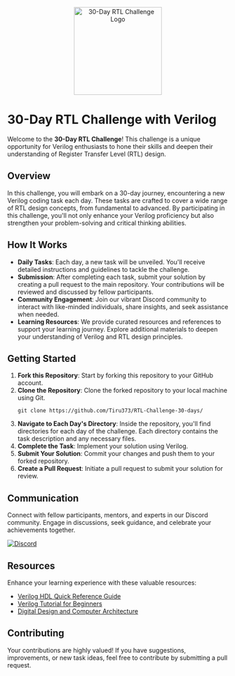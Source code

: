 

<p align="center">
  <img src="https://yourlogo.png" alt="30-Day RTL Challenge Logo" width="200" />
</p>

# 30-Day RTL Challenge with Verilog

Welcome to the **30-Day RTL Challenge**! This challenge is a unique opportunity for Verilog enthusiasts to hone their skills and deepen their understanding of Register Transfer Level (RTL) design.

## Overview

In this challenge, you will embark on a 30-day journey, encountering a new Verilog coding task each day. These tasks are crafted to cover a wide range of RTL design concepts, from fundamental to advanced. By participating in this challenge, you'll not only enhance your Verilog proficiency but also strengthen your problem-solving and critical thinking abilities.

## How It Works

- **Daily Tasks**: Each day, a new task will be unveiled. You'll receive detailed instructions and guidelines to tackle the challenge.
- **Submission**: After completing each task, submit your solution by creating a pull request to the main repository. Your contributions will be reviewed and discussed by fellow participants.
- **Community Engagement**: Join our vibrant Discord community to interact with like-minded individuals, share insights, and seek assistance when needed.
- **Learning Resources**: We provide curated resources and references to support your learning journey. Explore additional materials to deepen your understanding of Verilog and RTL design principles.

## Getting Started

1. **Fork this Repository**: Start by forking this repository to your GitHub account.
2. **Clone the Repository**: Clone the forked repository to your local machine using Git.
   ```
   git clone https://github.com/Tiru373/RTL-Challenge-30-days/
   ```
3. **Navigate to Each Day's Directory**: Inside the repository, you'll find directories for each day of the challenge. Each directory contains the task description and any necessary files.
4. **Complete the Task**: Implement your solution using Verilog.
5. **Submit Your Solution**: Commit your changes and push them to your forked repository.
6. **Create a Pull Request**: Initiate a pull request to submit your solution for review.

## Communication

Connect with fellow participants, mentors, and experts in our Discord community. Engage in discussions, seek guidance, and celebrate your achievements together.

[![Discord](https://img.shields.io/discord/1234567890)](https://discord.gg/yourdiscordlink)


## Resources

Enhance your learning experience with these valuable resources:

- [Verilog HDL Quick Reference Guide](https://www.doulos.com/knowhow/verilog_designers_guide/)
- [Verilog Tutorial for Beginners](https://www.nandland.com/verilog/tutorials/index.html)
- [Digital Design and Computer Architecture](https://www.amazon.com/Digital-Design-Computer-Architecture-Second/dp/0123944244)

## Contributing

Your contributions are highly valued! If you have suggestions, improvements, or new task ideas, feel free to contribute by submitting a pull request.
